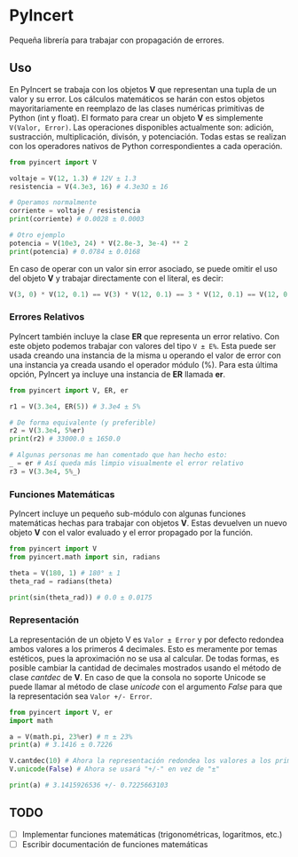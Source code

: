 # PyIncert
Pequeña librería para trabajar con propagación de errores.

## Uso
En PyIncert se trabaja con los objetos __V__ que representan una tupla de un valor y su error. Los cálculos matemáticos se harán con estos objetos mayoritariamente en reemplazo de las clases numéricas primitivas de Python (int y float). El formato para crear un objeto __V__ es simplemente ```V(Valor, Error)```. Las operaciones disponibles actualmente son: adición, sustracción, multiplicación, divisón, y potenciación. Todas estas se realizan con los operadores nativos de Python correspondientes a cada operación.
```python
from pyincert import V

voltaje = V(12, 1.3) # 12V ± 1.3
resistencia = V(4.3e3, 16) # 4.3e3Ω ± 16

# Operamos normalmente
corriente = voltaje / resistencia
print(corriente) # 0.0028 ± 0.0003

# Otro ejemplo
potencia = V(10e3, 24) * V(2.8e-3, 3e-4) ** 2
print(potencia) # 0.0784 ± 0.0168
```
En caso de operar con un valor sin error asociado, se puede omitir el uso del objeto __V__ y trabajar directamente con el literal, es decir:
```python
V(3, 0) * V(12, 0.1) == V(3) * V(12, 0.1) == 3 * V(12, 0.1) == V(12, 0.1) * 3
```

### Errores Relativos
PyIncert también incluye la clase __ER__ que representa un error relativo. Con este objeto podemos trabajar con valores del tipo ```V ± E%```. Esta puede ser usada creando una instancia de la misma u operando el valor de error con una instancia ya creada usando el operador módulo (%). Para esta última opción, PyIncert ya incluye una instancia de __ER__ llamada __er__.
```python
from pyincert import V, ER, er

r1 = V(3.3e4, ER(5)) # 3.3e4 ± 5%

# De forma equivalente (y preferible)
r2 = V(3.3e4, 5%er)
print(r2) # 33000.0 ± 1650.0

# Algunas personas me han comentado que han hecho esto:
_ = er # Así queda más limpio visualmente el error relativo
r3 = V(3.3e4, 5%_)
```

### Funciones Matemáticas
PyIncert incluye un pequeño sub-módulo con algunas funciones matemáticas hechas
para trabajar con objetos __V__. Estas devuelven un nuevo objeto __V__ con el
valor evaluado y el error propagado por la función.
```python
from pyincert import V
from pyincert.math import sin, radians

theta = V(180, 1) # 180° ± 1
theta_rad = radians(theta)

print(sin(theta_rad)) # 0.0 ± 0.0175
```

### Representación
La representación de un objeto V es ```Valor ± Error``` y por defecto redondea ambos valores a los primeros 4 decimales. Esto es meramente por temas estéticos, pues la aproximación no se usa al calcular. De todas formas, es posible cambiar la cantidad de decimales mostrados usando el método de clase _cantdec_ de __V__. En caso de que la consola no soporte Unicode se puede llamar al método de clase _unicode_ con el argumento _False_ para que la representación sea ```Valor +/- Error```.
```python
from pyincert import V, er
import math

a = V(math.pi, 23%er) # π ± 23%
print(a) # 3.1416 ± 0.7226

V.cantdec(10) # Ahora la representación redondea los valores a los primeros 10 decimales
V.unicode(False) # Ahora se usará "+/-" en vez de "±"

print(a) # 3.1415926536 +/- 0.7225663103
```

## TODO
- [ ] Implementar funciones matemáticas (trigonométricas, logaritmos, etc.)
- [ ] Escribir documentación de funciones matemáticas
